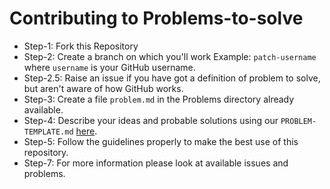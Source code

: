 # Contributing to Problems-to-solve

- Step-1: Fork this Repository
- Step-2: Create a branch on which you'll work
    Example: `patch-username` where `username` is your GitHub username.
- Step-2.5: Raise an issue if you have got a definition of problem to solve, but aren't aware of how GitHub works.
- Step-3: Create a file `problem.md` in the Problems directory already available.
- Step-4: Describe your ideas and probable solutions using our `PROBLEM-TEMPLATE.md` [here](https://github.com/GVP-AI-Club/Problems-to-solve/blob/master/PROBLEM-TEMPLATE.md).
- Step-5: Follow the guidelines properly to make the best use of this repository.
- Step-7: For more information please look at available issues and problems.
